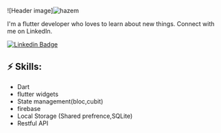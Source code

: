 ![Header image]![hazem](https://github.com/user-attachments/assets/1c14d814-d8d5-49f6-b234-94f2516e027f)


<!-- You can create your own header images using Canva, it has a lot of templates. If you do, use the following link https://www.canva.com/join/celeriac-tread-jellyfish -->
I'm a flutter developer who loves to learn about new things. Connect with me on LinkedIn.



[![Linkedin Badge](https://img.shields.io/badge/-LinkedIn-blue?style=flat-square&logo=Linkedin&logoColor=white&link=https://www.linkedin.com/in/mohamed-hazem-12951625a/)](https://www.linkedin.com/in/mohamed-hazem-12951625a/)



## ⚡ Skills:
- Dart
- flutter widgets
- State management(bloc,cubit) 
- firebase
- Local Storage (Shared prefrence,SQLite)
- Restful API
